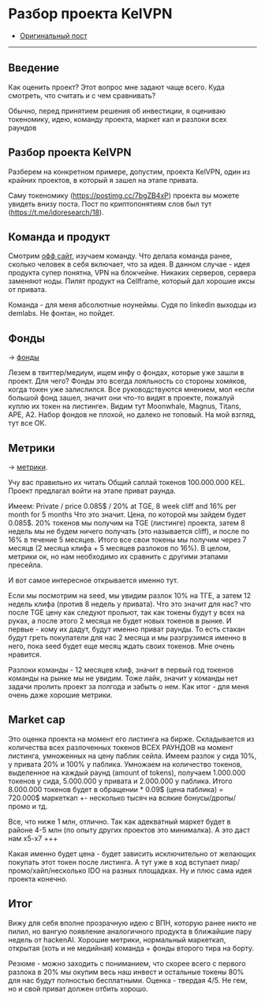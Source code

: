 # Разбор проекта KelVPN
- [Оригинальный пост](https://t.me/idoresearch/24)
---

## Введение
Как оценить проект? Этот вопрос мне задают чаще всего. Куда смотреть, что считать и с чем сравнивать?

Обычно, перед принятием решения об инвестиции, я оцениваю токеномику, идею, команду проекта, маркет кап и разлоки всех раундов 

## Разбор проекта KelVPN
Разберем на конкретном примере, допустим, проекта KelVPN, один из крайних проектов, в который я зашел на этапе привата.

Саму токеномику (https://postimg.cc/7bgZB4xP) проекта вы можете увидеть внизу поста. Пост по криптопонятиям слов был тут (https://t.me/idoresearch/18). 

## Команда и продукт
Смотрим [офф сайт](https://kelvpn.com/), изучаем команду. Что делала команда ранее, сколько человек в себя включает, что за идея. В данном случае - идея продукта супер понятна, VPN на блокчейне. Никаких серверов, сервера заменяют ноды. Пилят продукт на Cellframe, который дал хорошие иксы от привата. 

Команда - для меня абсолютные ноунеймы. Судя по linkedin выходцы из demlabs. Не фонтан, но пойдет. 

## Фонды
-> [фонды](https://kelvpn.medium.com/kelvpn-completes-2-2m-strategic-investment-rounds-43626630ec01)

Лезем в твиттер/медиум, ищем инфу о фондах, которые уже зашли в проект. Для чего? Фонды это всегда лояльность со стороны хомяков, когда токен уже залислился. Все руководствуются мнением, мол «если большой фонд зашел, значит они что-то видят в проекте, пожалуй куплю их токен на листинге». Видим тут Moonwhale, Magnus, Titans, APE, A2. Набор фондов не плохой, но далеко не топовый. На мой взгляд, тут все ОК.

## Метрики
-> [метрики](https://postimg.cc/7bgZB4xP). 

Учу вас правильно их читать
Общий саплай токенов 100.000.000 KEL. Проект предлагал войти на этапе приват раунда. 

Имеем:
Private / price 0.085$ / 20% at TGE, 8 week cliff and 16% per month for 5 months
Что это значит. Цена, по которой мы зайдем будет 0.085$. 20% токенов мы получим на TGE (листинге) проекта, затем 8 недель мы не будем ничего получать (это называется cliff), и после по 16% в течение 5 месяцев. 
Итого все свои токены мы получим через 7 месяцв (2 месяца клифа + 5 месяцев разлоков по 16%). В целом, метрики ок, но нам необходимо их сравнить с другими этапами пресейла. 

И вот самое интересное открывается именно тут.

Если мы посмотрим на seed, мы увидим разлок 10% на ТГЕ, а затем 12 недель клифа (против 8 недель у привата). Что это значит для нас? что после TGE цену как следуют прольют, так как токены будут у всех на руках, а после этого 2 месяца не будет новых токенов в рынке. И первые - кому их дадут, будут именно приват раунды. То есть стакан будут греть покупатели для нас 2 месяца и мы разгрузимся именно в него, пока seed будет еще месяц ждать своих токенов. Мне очень нравится. 

Разлоки команды - 12 месяцев клиф, значит в первый год токенов команды на рынке мы не увидим. Тоже лайк, значит у команды нет задачи пролить проект за полгода и забыть о нем. Как итог - для меня очень даже хорошие метрики.

## Market cap
Это оценка проекта на момент его листинга на бирже. Складывается из количества всех разлоченных токенов ВСЕХ РАУНДОВ на момент листинга, умноженных на цену паблик сейла. Имеем разлок у сида 10%, у привата 20% и 100% у паблика. Умножаем на количество токенов, выделенное на каждый раунд (amount of tokens), получаем 1.000.000 токенов у сида, 5.000.000 у привата и 2.000.000 у паблика. Итого 8.000.000 токенов будет в обращении * 0.09$ (цена паблика) = 720.000$ маркеткап +- несколько тысяч на всякие бонусы/дропы/промо и тд. 

Все, что ниже 1 млн, отлично. Так как адекватный маркет будет в районе 4-5 млн (по опыту других проектов это минималка). А это даст нам x5-x7 +++

Какая именно будет цена - будет зависить исключительно от желающих покупать этот токен после листинга. А тут уже в ход вступает пиар/промо/хайп/несколько IDO на разных площадках. Ну и плюс сама идея проекта конечно.


## Итог
Вижу для себя вполне прозрачную идею с ВПН, которую ранее никто не пилил, но вангую появление аналогичного продукта в ближайшие пару недель от hackenAI. Хорошие метрики, нормальный маркеткап, открытая (хоть и не медийная) команда + фонды второго тира на борту. 

Резюме - можно заходить с пониманием, что скорее всего с первого разлока в 20% мы окупим весь наш инвест и остальные токены 80% для нас будут полностью бесплатными. Оценка - твердая 4/5. Не гем, но и свой приват должен отбить хорошо.